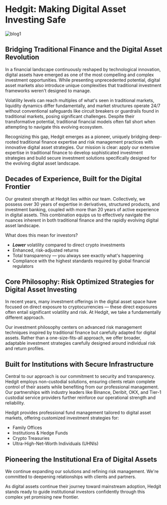 # Hedgit: Making Digital Asset Investing Safe

![blog1](https://github.com/user-attachments/assets/94c557fa-b784-4f97-9bf4-03bf6594589d)

## Bridging Traditional Finance and the Digital Asset Revolution

In a financial landscape continuously reshaped by technological innovation, digital assets have emerged as one of the most compelling and complex investment opportunities. While presenting unprecedented potential, digital asset markets also introduce unique complexities that traditional investment frameworks weren't designed to manage.

Volatility levels can reach multiples of what's seen in traditional markets, liquidity dynamics differ fundamentally, and market structures operate 24/7 without conventional safeguards like circuit breakers or guardrails found in traditional markets, posing significant challenges. Despite their transformative potential, traditional financial models often fall short when attempting to navigate this evolving ecosystem.

Recognizing this gap, Hedgit emerges as a pioneer, uniquely bridging deep-rooted traditional finance expertise and risk management practices with innovative digital asset strategies. Our mission is clear: apply our extensive expertise in traditional finance to develop sophisticated investment strategies and build secure investment solutions specifically designed for the evolving digital asset landscape.

## Decades of Experience, Built for the Digital Frontier

Our greatest strength at Hedgit lies within our team. Collectively, we possess over 30 years of expertise in derivatives, structured products, and investment banking, coupled with more than 20 years of active experience in digital assets. This combination equips us to effectively navigate the nuances inherent in both traditional finance and the rapidly evolving digital asset landscape.

What does this mean for investors?

- ***Lower*** volatility compared to direct crypto investments  
- Enhanced, risk-adjusted returns  
- Total transparency — you always see exactly what's happening  
- Compliance with the highest standards required by global financial regulators  

## Core Philosophy: Risk Optimized Strategies for Digital Asset Investing

In recent years, many investment offerings in the digital asset space have focused on direct exposure to cryptocurrencies — these direct exposures often entail significant volatility and risk. At Hedgit, we take a fundamentally different approach.

Our investment philosophy centers on advanced risk management techniques inspired by traditional finance but carefully adapted for digital assets. Rather than a one-size-fits-all approach, we offer broader, adaptable investment strategies carefully designed around individual risk and return profiles.

## Built for Institutions with Secure Infrastructure

Central to our approach is our commitment to security and transparency. Hedgit employs non-custodial solutions, ensuring clients retain complete control of their assets while benefiting from our professional management. Our partnerships with industry leaders like Binance, Deribit, OKX, and Tier-1 custodial service providers further reinforce our operational strength and reliability.

Hedgit provides professional fund management tailored to digital asset markets, offering customized investment strategies for:

- Family Offices  
- Institutions & Hedge Funds  
- Crypto Treasuries  
- Ultra-High-Net-Worth Individuals (UHNIs)  

## Pioneering the Institutional Era of Digital Assets

We continue expanding our solutions and refining risk management. We're committed to deepening relationships with clients and partners.

As digital assets continue their journey toward mainstream adoption, Hedgit stands ready to guide institutional investors confidently through this complex yet promising new frontier.
